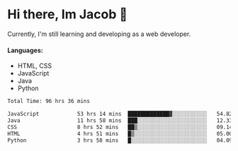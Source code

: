 # Hi there, Im Jacob 👋
Currently, I'm still learning and developing as a web developer.

#### Languages:
- HTML, CSS
- JavaScript
- Java
- Python

<!--START_SECTION:waka-->

```txt
Total Time: 96 hrs 36 mins

JavaScript            53 hrs 14 mins  █████████████▓░░░░░░░░░░░   54.82 %
Java                  11 hrs 58 mins  ███░░░░░░░░░░░░░░░░░░░░░░   12.33 %
CSS                   8 hrs 52 mins   ██▒░░░░░░░░░░░░░░░░░░░░░░   09.14 %
HTML                  4 hrs 51 mins   █▒░░░░░░░░░░░░░░░░░░░░░░░   05.00 %
Python                3 hrs 58 mins   █░░░░░░░░░░░░░░░░░░░░░░░░   04.09 %
```

<!--END_SECTION:waka-->
